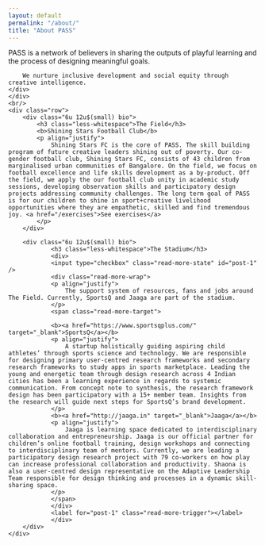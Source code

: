 ```yaml
---
layout: default
permalink: "/about/"
title: "About PASS"
---
```


<div class="inner">
    <div class="row">
    <div class="12u 12u$(small) about-headline">
        PASS is a network of believers in sharing the outputs of playful learning and the process of designing meaningful goals.

        We nurture inclusive development and social equity through creative intelligence.
    </div>
    </div>
    <br/>
    <div class="row">
        <div class="6u 12u$(small) bio">
            <h3 class="less-whitespace">The Field</h3>
            <b>Shining Stars Football Club</b>
            <p align="justify">
                Shining Stars FC is the core of PASS. The skill building program of future creative leaders shining out of poverty. Our co-gender football club, Shining Stars FC, consists of 43 children from marginalised urban communities of Bangalore. On the field, we focus on football excellence and life skills development as a by-product. Off the field, we apply the our football club unity in academic study sessions, developing observation skills and participatory design projects addressing community challenges. The long term goal of PASS is for our children to shine in sport+creative livelihood opportunities where they are empathetic, skilled and find tremendous joy. <a href="/exercises">See exercises</a>
            </p>
        </div>

        <div class="6u 12u$(small) bio">
                <h3 class="less-whitespace">The Stadium</h3>
                <div>
                <input type="checkbox" class="read-more-state" id="post-1" />
                <div class="read-more-wrap">
                <p align="justify">
                    The support system of resources, fans and jobs around The Field. Currently, SportsQ and Jaaga are part of the stadium.
                </p>
                <span class="read-more-target">
                
                <b><a href="https://www.sportsqplus.com/" target="_blank">SportsQ</a></b>
                <p align="justify">
                    A startup holistically guiding aspiring child athletes’ through sports science and technology. We are responsible for designing primary user-centred research frameworks and secondary research frameworks to study apps in sports marketplace. Leading the young and energetic team through design research across 4 Indian cities has been a learning experience in regards to systemic communication. From concept note to synthesis, the research framework design has been participatory with a 15+ member team. Insights from the research will guide next steps for SportsQ’s brand development.
                </p>
                <b><a href="http://jaaga.in" target="_blank">Jaaga</a></b>
                <p align="justify">
                    Jaaga is learning space dedicated to interdisciplinary collaboration and entrepreneurship. Jaaga is our official partner for children’s online football training, design workshops and connecting to interdisciplinary team of mentors. Currently, we are leading a participatory design research project with 79 co-workers on how play can increase professional collaboration and productivity. Shaona is also a user-centred design representative on the Adaptive Leadership Team responsible for design thinking and processes in a dynamic skill-sharing space.
                </p>
                </span>
                </div>
                <label for="post-1" class="read-more-trigger"></label>
                </div>
        </div>
    </div>
</div>